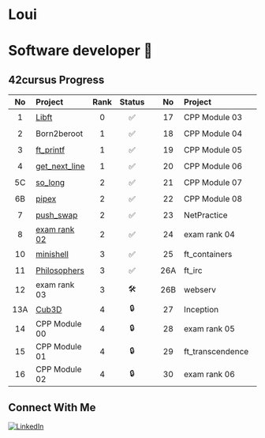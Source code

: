 # Loui
# Software developer 👋


## 42cursus Progress
| No  | Project                             | Rank | Status |   | No  | Project          | Rank | Status |
| :-: | :---------------------------------  |:--:  | :----: | - | :-: | :--------------- | :--: |:----:  |
| 1   | [Libft](https://github.com/loui-gh/libft)         |  0   |   ✅   |   | 17  | CPP Module 03    |  4   |  🔒    |
| 2   | Born2beroot								          |  1   |   ✅   |   | 18  | CPP Module 04    |  4   |  🔒    |
| 3   | [ft_printf](https://github.com/loui-gh/printf)  |  1   |   ✅   |   | 19  | CPP Module 05    |  4   |  🔒    |
| 4   | [get_next_line](https://github.com/loui-gh/get_next_line) 	  |  1   |   ✅   |   | 20  | CPP Module 06    |  4   |  🔒    |
| 5C  | [so_long](https://github.com/loui-gh/so_long)								              |  2	 |   ✅   |   | 21  | CPP Module 07    |  4   |  🔒    | 
| 6B  | [pipex](https://github.com/loui-gh/pipex)      							            |  2	 |   ✅   |   | 22  | CPP Module 08    |  4   |  🔒    |
| 7   | [push_swap](https://github.com/loui-gh/push-swap)	                          |  2	 |	 ✅   |   | 23  | NetPractice      |  4   |  🔒    |
| 8   | [exam rank 02](https://github.com/loui-gh/exam02/blob/main/README.md)							          |  2   |   ✅   |   | 24  | exam rank 04     |  4   |  🔒    |
| 10  | [minishell](https://github.com/loui-gh/42minishell)			 					            |  3	 |   ✅   |   | 25  | ft_containers    |  5   |  🔒    |
| 11  | [Philosophers](https://github.com/loui-gh/Philosophers)                        |  3   |   ✅   |   | 26A | ft_irc           |  5   |  🔒    |
| 12  | exam rank 03                        |  3   |  🛠️   |   | 26B | webserv          |  5   |  🔒    |
| 13A | [Cub3D](https://github.com/loui-gh/cub3D) 	 	                          |  4   |   🔒   |   | 27  | Inception        |  5   |  🔒    |
| 14  | CPP Module 00                       |  4   |   🔒   |   | 28  | exam rank 05     |  5   |  🔒    |
| 15  | CPP Module 01                       |  4   |   🔒   |   | 29  | ft_transcendence |  6   |  🔒    |  
| 16  | CPP Module 02                       |  4   |   🔒   |   | 30  | exam rank 06     |  6   |  🔒    |
          

## Connect With Me
[![LinkedIn](https://img.shields.io/badge/-LinkedIn-0e76a8?style=flat-square&logo=linkedin&logoColor=white)](https://www.linkedin.com/in/louisa-flavel-dev/)


<!--
- 🔭 I’m currently working on ... a website for a client
- 🌱 I’m currently learning ... Python
- 💬 Ask me about ... my travel plans
- 📫 How to reach me: ...loflavel@students.42wolfsburg.de
- ⚡ Fun fact: ...I speak Spanish, German and English
-->

